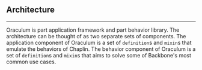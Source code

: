 Architecture
------------
------------

Oraculum is part application framework and part behavior library. The architecture can be thought of as two separate sets of components.
The application component of Oraculum is a set of `definition`s and `mixin`s that emulate the behaviors of Chaplin.
The behavior component of Oraculum is a set of `definition`s and `mixin`s that aims to solve some of Backbone's most common use cases.
